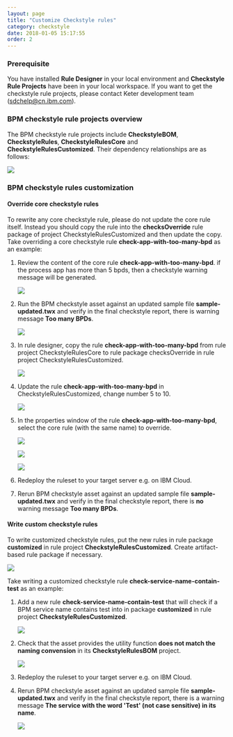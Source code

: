 ```yaml
---
layout: page
title: "Customize Checkstyle rules"
category: checkstyle
date: 2018-01-05 15:17:55
order: 2
---
```

### Prerequisite

   You have installed **Rule Designer** in your local environment and **Checkstyle Rule Projects** have been in your local workspace. If you want to get the checkstyle rule projects, please contact Keter development team (sdchelp@cn.ibm.com).
   
### BPM checkstyle rule projects overview

   The BPM checkstyle rule projects include **CheckstyleBOM**, **CheckstyleRules**, **CheckstyleRulesCore** and **CheckstyleRulesCustomized**. Their dependency relationships are as follows:
   
   ![][checkstyle_rule_project_relation]
   
### BPM checkstyle rules customization

#### Override core checkstyle rules

To rewrite any core checkstyle rule, please do not update the core rule itself. Instead you should copy the rule into the **checksOverride** rule package of project CheckstyleRulesCustomized and then update the copy. Take overriding a core checkstyle rule **check-app-with-too-many-bpd** as an example:

1. Review the content of the core rule **check-app-with-too-many-bpd**. if the process app has more than 5 bpds, then a checkstyle warning message will be generated.

    ![][checkstyle_override_step_one]
    
2. Run the BPM checkstyle asset against an updated sample file **sample-updated.twx** and verify in the final checkstyle report, there is warning message **Too many BPDs**.

    ![][checkstyle_override_step_two]
   
3. In rule designer, copy the rule **check-app-with-too-many-bpd** from rule project CheckstyleRulesCore to rule package checksOverride in rule project CheckstyleRulesCustomized.
    
    ![][checkstyle_override_step_three]
    
4. Update the rule **check-app-with-too-many-bpd** in CheckstyleRulesCustomized, change number 5 to 10.

    ![][checkstyle_override_step_four]
    
5. In the properties window of the rule **check-app-with-too-many-bpd**, select the core rule (with the same name) to override.

    ![][checkstyle_override_step_five_1]
    
    ![][checkstyle_override_step_five_2]
    
    ![][checkstyle_override_step_five_3]

6. Redeploy the ruleset to your target server e.g. on IBM Cloud.

7. Rerun BPM checkstyle asset against an updated sample file **sample-updated.twx** and verify in the final checkstyle report, there is **no** warning message **Too many BPDs**.


#### Write custom checkstyle rules
   
  To write customized checkstyle rules, put the new rules in rule package **customized** in rule project **CheckstyleRulesCustomized**. Create artifact-based rule package if necessary. 
  
  ![][checkstyle_custom_rules]
  
  Take writing a customized checkstyle rule **check-service-name-contain-test** as an example:
  
  1. Add a new rule **check-service-name-contain-test** that will check if a BPM service name contains test into in package **customized** in rule project **CheckstyleRulesCustomized**. 
  
     ![][checkstyle_custom_rules_step_one]
  
  2. Check that the asset provides the utility function **does not match the naming convension** in its **CheckstyleRulesBOM** project.
  
     ![][checkstyle_custom_rules_step_two]
  
  3. Redeploy the ruleset to your target server e.g. on IBM Cloud.
  
  4. Rerun BPM checkstyle asset against an updated sample file **sample-updated.twx** and verify in the final checkstyle report, there is a warning message **The service with the word 'Test' (not case sensitive) in its name**.
  
     ![][checkstyle_custom_rules_step_four]
     

   
 [checkstyle_rule_project_relation]: ../images/checkstyle/checkstyle_rule_project_relation.png
 [checkstyle_override_step_one]: ../images/checkstyle/checkstyle_override_step_one.png
 [checkstyle_override_step_two]: ../images/checkstyle/checkstyle_override_step_two.png
 [checkstyle_override_step_three]: ../images/checkstyle/checkstyle_override_step_three.png
 [checkstyle_override_step_four]: ../images/checkstyle/checkstyle_override_step_four.png
 [checkstyle_override_step_five_1]: ../images/checkstyle/checkstyle_override_step_five_1.png
 [checkstyle_override_step_five_2]: ../images/checkstyle/checkstyle_override_step_five_2.png
 [checkstyle_override_step_five_3]: ../images/checkstyle/checkstyle_override_step_five_3.png
 [checkstyle_custom_rules]: ../images/checkstyle/checkstyle_custom_rules.png
 [checkstyle_custom_rules_step_one]: ../images/checkstyle/checkstyle_custom_rules_step_one.png
 [checkstyle_custom_rules_step_two]: ../images/checkstyle/checkstyle_custom_rules_step_two.png
 [checkstyle_custom_rules_step_four]: ../images/checkstyle/checkstyle_custom_rules_step_four.png

